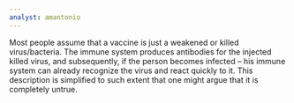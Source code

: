```yaml
---
analyst: amantonio
---
```


Most people assume that a vaccine is just a weakened or killed virus/bacteria. The immune system produces antibodies for the injected killed virus, and subsequently, if the person becomes infected – his immune system can already recognize the virus and react quickly to it.
This description is simplified to such extent that one might argue that it is completely untrue.
